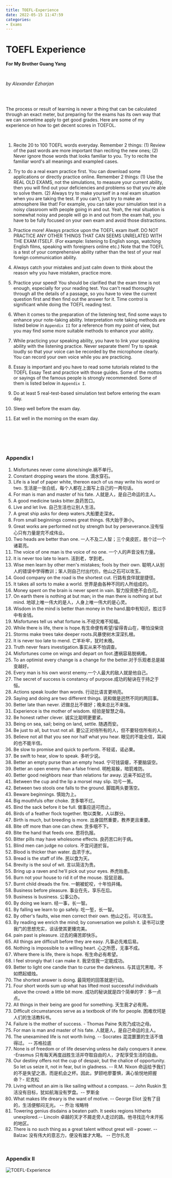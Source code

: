 ```yaml
---
title: TOEFL-Experience
date: 2022-05-15 11:47:59
categories: 
- Exams
---
```


# TOEFL Experience

**For My Brother Guang Yang**

<br>

_by Alexander Ezharjan_

<br>
<br>

The process or result of learning is never a thing that can be calculated through an exact meter, but preparing for the exams has its own way that we can sometime apply to get good grades. Here are some of my experience on how to get decent scores in TOEFOL.

<br>

1. Recite 20 to 100 TOEFL words everyday. 
   Remember 2 things:
   (1) Review of the past words are more important than reciting the new ones; 
   (2) Never ignore those words that looks familiar to you. Try to recite the familiar word's all meanings and exampled cases.
2. Try to do a real exam practice first. You can download some applications or directly practice online. 
   Remember 2 things: 
   (1) Use the REAL OLD EXAMS, not the simulations, to measure your current ability, then you will find out your deficiencies and problems so that you're able to solve them. 
   (2) Always try to make yourself in a real exam situation when you are taking the test. If you can't, just try to make an atmosphere like that! For example, you can take your simulation test in a noisy classroom with people going in and out. Yeah, the real situation is somewhat noisy and people will go in and out from the exam hall, you have to be fully focused on your own exam and avoid those distractions.
3. Practice more! Always practice upon the TOEFL exam itself. DO NOT PRACTICE ANY OTHER THINGS THAT CAN SEEMS UNRELATED WITH THE EXAM ITSELF. (For example: listening to English songs, watching English films, speaking with foreigners online etc.) Note that the TOEFL is a test of your comprehensive ability rather than the test of your real foreign communication ability. 
4. Always catch your mistakes and just calm down to think about the reason why you have mistaken, practice more.
5. Practice your speed! You should be clarified that the exam time is not enough, especially for your reading test. You can't read thoroughly through all the details of a passage, so you have to view the current question first and then find out the answer for it. Time control is significant while doing the TOEFL reading test.
6. When it comes to the preparation of the listening test, find some ways to enhance your note-taking ability. Interpretation note taking methods are listed below in `Appendix II` for a reference from my point of view, but you may find some more suitable methods to enhance your ability.

7. While practicing your speaking ability, you have to link your speaking ability with the listening practice. Never separate them! Try to speak loudly so that your voice can be recorded by the microphone clearly. You can record your own voice while you are practicing.
8. Essay is important and you have to read some tutorials related to the TOEFL Essay Test and practice with those guides. Some of the mottos or sayings of the famous people is strongly recommended. Some of them is listed below in `Appendix I`.
9. Do at least 5 real-test-based simulation test before entering the exam day.
10. Sleep well before the exam day.
11. Eat well in the morning on the exam day.






<br>
<br>
<br>
<br>



### Appendix I



1. Misfortunes never come alone/single.祸不单行。
2. Constant dropping wears the stone. 滴水穿石。
3. Life is a leaf of paper white, thereon each of us may write his word or two. 生活是一张白纸，每个人都在上面写上自己的一两句话。
4. For man is man and master of his fate. 人就是人，是自己命运的主人。
5. A good medicine tasks bitter.良药苦口。
6. Live and let live. 自己生活也让别人生活。
7. A great ship asks for deep waters.大船要走深水。
8. From small beginnings comes great things. 伟大始于渺小。
9. Great works are performed not by strength but by perseverance.没有恒心只有力量是完不成伟业。
10. Two heads are better than one. 一人不及二人智；三个臭皮匠，胜个过一个诸葛亮。
11. The voice of one man is the voice of no one. 一个人的声音没有力量。
12. It is never too late to learn. 活到老，学到老。
13. Wise men learn by other men's mistakes; fools by their own. 聪明人从别人的错误中学得教训；笨人则自己付出代价。他山之石可以攻玉。
14. Good company on the road is the shortest cut. 行路有良伴就是捷径。
15. It takes all sorts to make a world. 世界是由各种不同的人所组成的。
16. Money spent on the brain is never spent in vain. 智力投资绝不会白花。
17. On earth there is nothing at but man; in the man there is nothing at but mind. 地球上唯一伟大的是人，人身上唯一伟大的是心灵。
18. Wisdom in the mind is better than money in the hand.脑中有知识，胜过手中有金钱。
19. Misfortunes tell us what fortune is.不经灾难不知福。
20. While there is life, there is hope.有生命便有希望/留得青山在，哪怕没柴烧
21. Storms make trees take deeper roots.风暴使树木深深扎根。
22. It is never too late to mend. 亡羊补牢，犹时未晚。
23. Truth never fears investigation.事实从来不怕调查。
24. Misfortunes come on wings and depart on foot.遭祸容易脱祸难。
25. To an optimist every change is a change for the better.对于乐观者总是越变越好。
26. Every man is his own worst enemy.一个人最大的敌人就是他自己。
27. The secret of success is constancy of purpose.成功的秘诀在于持之于恒。
28. Actions speak louder than words. 行动比语言更响亮。
29. Saying and doing are two different things. 说和做是迥然不同的两回事。
30. Better late than never. 迟做总比不做好；晚来总比不来强。
31. Experience is the mother of wisdom. 经验是智慧之母。
32. Be honest rather clever. 诚实比聪明更要紧。
33. Being on sea, sail; being on land, settle. 随遇而安。
34. Be just to all, but trust not all. 要公正对待所有的人，但不要轻信所有的人。
35. Believe not all that you see nor half what you hear. 眼见的不能全信，耳闻的也不能半信。
36. Be slow to promise and quick to perform. 不轻诺，诺必果。
37. Be swift to hear, slow to speak. 多听少说。
38. Better an empty purse than an empty head. 宁可钱袋瘪，不要脑袋空。
39. Better an open enemy than a false friend. 明枪易躲，暗箭难防。
40. Better good neighbors near than relations far away. 远亲不如近邻。
41. Between the cup and the lip a morsel may slip. 功亏一篑。
42. Between two stools one falls to the ground. 脚踏两头要落空。
43. Beware beginnings. 慎始为上。
44. Big mouthfuls ofter choke. 贪多嚼不烂。
45. Bind the sack before it be full. 做事应适可而止。
46. Birds of a feather flock together. 物以类聚，人以群分。
47. Birth is much, but breeding is more. 出身固然重要，教养更且重要。
48. Bite off more than one can chew. 贪多咽不下。
49. Bite the hand that feeds one. 恩将仇报。
50. Bitter pills may have wholesome effects. 良药苦口利于病。
51. Blind men can judge no colors. 不宜问道於盲。
52. Blood is thicker than water. 血浓于水。
53. Bread is the staff of life. 民以食为天。
54. Brevity is the soul of wit. 言以简洁为贵。
55. Bring up a raven and he'll pick out your eyes. 养虎贻患。
56. Burn not your house to rid it of the mouse. 投鼠忌器。
57. Burnt child dreads the fire. 一朝被蛇咬，十年怕井绳。
58. Business before pleasure. 事业在先，享乐在后。
59. Business is business. 公事公办。
60. By doing we learn. 经一事，长一智。
61. By falling we learn to go safely. 吃一堑，长一智。
62. By other's faults, wise men correct their own. 他山之石，可以攻玉。
63. By reading we enrich the mind; by conversation we polish it. 读书可以使我门的思想充实，谈话使其更臻完美。
64. pain past is pleasure. 过去的痛苦即快乐。
65. All things are difficult before they are easy. 凡事必先难后易。
66. Nothing is impossible to a willing heart. 心之所愿，无事不成。
67. Where there is life, there is hope. 有生命必有希望。
68. I feel strongly that I can make it. 我坚信我一定能成功。
69. Better to light one candle than to curse the darkness. 与其诅咒黑暗，不如燃起蜡烛。
70. The shortest answer is doing. 最简短的回答就是行动。
71. Four short words sum up what has lifted most successful individuals above the crowd: a little bit more. 成功的秘诀就是四个简单的字：多一点点。
72. All things in their being are good for something. 天生我才必有用。
73. Difficult circumstances serve as a textbook of life for people. 困难坎坷是人们的生活教科书。
74. Failure is the mother of success. - Thomas Paine 失败乃成功之母。
75. For man is man and master of his fate. 人就是人，是自己命运的主人。
76. The unexamined life is not worth living. -- Socrates 混混噩噩的生活不值得过。 -- 苏格拉底
77. None is of freedom or of life deserving unless he daily conquers it anew. -Erasmus 只有每天再度战胜生活并夺取自由的人，才配享受生活的自由。
78. Our destiny offers not the cup of despair, but the chalice of opportunity. So let us seize it, not in fear, but in gladness. -- R.M. Nixon 命运给予我们的不是失望之酒，而是机会之杯。因此，梦颐呛廖薹惧，满心愉悦地把握命？- 尼克松
79. Living without an aim is like sailing without a compass. -- John Ruskin 生活没有目标，犹如航海没有罗盘。-- 罗斯金
80. What makes life dreary is the want of motive. -- George Eliot 没有了目的，生活便郁闷无光。 -- 乔治 埃略特
81. Towering genius disdains a beaten path. It seeks regions hitherto unexplored.-- Lincoln 卓越的天才不屑走旁人走过的路。他寻找迄今未开拓的地区。
82. There is no such thing as a great talent without great will - power. -- Balzac 没有伟大的意志力，便没有雄才大略。 -- 巴尔扎克


<br>

### Appendix II

![TOEFL-Experience](/口译笔记符号大汇总.jpg)





<br>
<br>
<br>
<br>
<br>
<br>
<br>
<br>
<br>
<br>
<br>
<br>
<br>
<br>
<br>
<br>
<br>